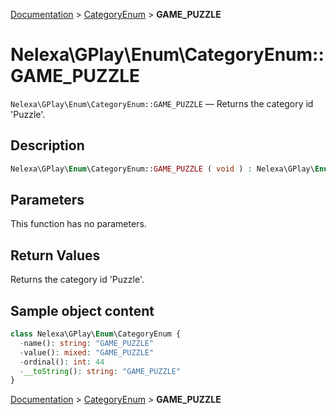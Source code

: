 [Documentation](../../README.md) > [CategoryEnum](README.md) > **GAME_PUZZLE**

# Nelexa\GPlay\Enum\CategoryEnum::GAME_PUZZLE
`Nelexa\GPlay\Enum\CategoryEnum::GAME_PUZZLE` — Returns the category id 'Puzzle'.

## Description
```php
Nelexa\GPlay\Enum\CategoryEnum::GAME_PUZZLE ( void ) : Nelexa\GPlay\Enum\CategoryEnum
```

## Parameters
This function has no parameters.

## Return Values
Returns the category id 'Puzzle'.

## Sample object content
```php
class Nelexa\GPlay\Enum\CategoryEnum {
  -name(): string: "GAME_PUZZLE"
  -value(): mixed: "GAME_PUZZLE"
  -ordinal(): int: 44
  -__toString(): string: "GAME_PUZZLE"
}
```

[Documentation](../../README.md) > [CategoryEnum](README.md) > **GAME_PUZZLE**
